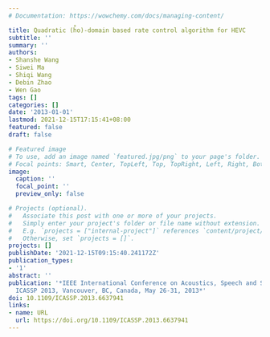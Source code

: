 ```yaml
---
# Documentation: https://wowchemy.com/docs/managing-content/

title: Quadratic (h̊o)-domain based rate control algorithm for HEVC
subtitle: ''
summary: ''
authors:
- Shanshe Wang
- Siwei Ma
- Shiqi Wang
- Debin Zhao
- Wen Gao
tags: []
categories: []
date: '2013-01-01'
lastmod: 2021-12-15T17:15:41+08:00
featured: false
draft: false

# Featured image
# To use, add an image named `featured.jpg/png` to your page's folder.
# Focal points: Smart, Center, TopLeft, Top, TopRight, Left, Right, BottomLeft, Bottom, BottomRight.
image:
  caption: ''
  focal_point: ''
  preview_only: false

# Projects (optional).
#   Associate this post with one or more of your projects.
#   Simply enter your project's folder or file name without extension.
#   E.g. `projects = ["internal-project"]` references `content/project/deep-learning/index.md`.
#   Otherwise, set `projects = []`.
projects: []
publishDate: '2021-12-15T09:15:40.241172Z'
publication_types:
- '1'
abstract: ''
publication: '*IEEE International Conference on Acoustics, Speech and Signal Processing,
  ICASSP 2013, Vancouver, BC, Canada, May 26-31, 2013*'
doi: 10.1109/ICASSP.2013.6637941
links:
- name: URL
  url: https://doi.org/10.1109/ICASSP.2013.6637941
---
```

